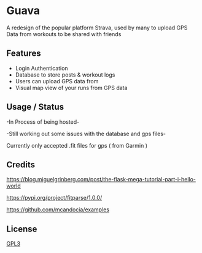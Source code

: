# Guava

A redesign of the popular platform Strava, used by many to upload  GPS Data from workouts to be shared with friends

## Features

* Login Authentication
* Database to store posts & workout logs
* Users can upload GPS data from
* Visual map view of your runs from GPS data


## Usage / Status
-In Process of being hosted-

-Still working out some issues with the database and gps files-

Currently only accepted .fit files for gps ( from Garmin )
## Credits
https://blog.miguelgrinberg.com/post/the-flask-mega-tutorial-part-i-hello-world

https://pypi.org/project/fitparse/1.0.0/

https://github.com/mcandocia/examples



## License
[GPL3](https://choosealicense.com/licenses/gpl-3.0/)
